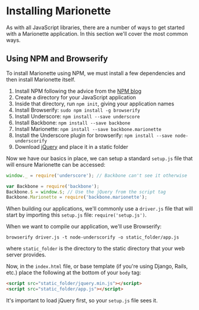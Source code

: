 # Installing Marionette

As with all JavaScript libraries, there are a number of ways to get started with
a Marionette application. In this section we'll cover the most common ways.


## Using NPM and Browserify

To install Marionette using NPM, we must install a few dependencies and then
install Marionette itself.

  1. Install NPM following the advice from the [NPM blog][install-npm]
  2. Create a directory for your JavaScript application
  3. Inside that directory, run `npm init`, giving your application names
  4. Install Browserify: `sudo npm install -g browserify`
  5. Install Underscore: `npm install --save underscore`
  6. Install Backbone: `npm install --save backbone`
  7. Install Marionette: `npm install --save backbone.marionette`
  8. Install the Underscore plugin for browserify:
    `npm install --save node-underscorify`
  9. Download [jQuery][jquery] and place it in a static folder

Now we have our basics in place, we can setup a standard `setup.js` file that
will ensure Marionette can be accessed:

```javascript
window._ = require('underscore'); // Backbone can't see it otherwise

var Backbone = require('backbone');
Backbone.$ = window.$; // Use the jQuery from the script tag
Backbone.Marionette = require('backbone.marionette');
```

When building our applications, we'll commonly use a `driver.js` file that will
start by importing this `setup.js` file: `require('setup.js')`.

When we want to compile our application, we'll use Browserify:

```browserify driver.js -t node-underscorify -o static_folder/app.js```

where `static_folder` is the directory to the static directory that your web
server provides.

Now, in the `index.html` file, or base template (if you're using Django, Rails,
etc.) place the following at the bottom of your `body` tag:

```html
<script src="static_folder/jquery.min.js"></script>
<script src="static_folder/app.js"></script>
```

It's important to load jQuery first, so your `setup.js` file sees it.


[install-npm]: http://blog.npmjs.org/post/85484771375/how-to-install-npm
[jquery]: https://jquery.org/
